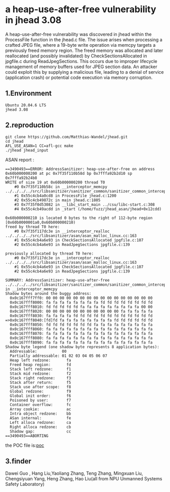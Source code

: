 # a heap-use-after-free vulnerability in jhead 3.08
A heap-use-after-free vulnerability was discovered in jhead within the ProcessFile function in the jhead.c file. The issue arises when processing a crafted JPEG file, where a 19-byte write operation via memcpy targets a previously freed memory region. The freed memory was allocated and later reallocated (and possibly invalidated) by CheckSectionsAllocated in jpgfile.c during ReadJpegSections. This occurs due to improper lifecycle management of memory buffers used for JPEG section data. An attacker could exploit this by supplying a malicious file, leading to a denial of service (application crash) or potential code execution via memory corruption.

## 1.Environment
```
Ubuntu 20.04.6 LTS
jhead 3.08
```
## 2.reproduction
```
git clone https://github.com/Matthias-Wandel/jhead.git                  
cd jhead                                                                     
AFL_USE_ASAN=1 CC=afl-gcc make
./jhead jhead_input                        
```
ASAN report :
```
==3490493==ERROR: AddressSanitizer: heap-use-after-free on address 0x60b000000200 at pc 0x7f35f110b58d bp 0x7fffa92b2d10 sp 0x7fffa92b24b8
WRITE of size 19 at 0x60b000000200 thread T0
    #0 0x7f35f110b58c in __interceptor_memcpy ../../../../src/libsanitizer/sanitizer_common/sanitizer_common_interceptors.inc:790
    #1 0x55c4cb4a0cd8 in ProcessFile jhead.c:1200
    #2 0x55c4cb49872c in main jhead.c:1805
    #3 0x7f35f0d53082 in __libc_start_main ../csu/libc-start.c:308
    #4 0x55c4cb49acdd in _start (/home/fuzz/jhead_asan/jhead+0x12cdd)

0x60b000000210 is located 0 bytes to the right of 112-byte region [0x60b0000001a0,0x60b000000210)
freed by thread T0 here:
    #0 0x7f35f117dc3e in __interceptor_realloc ../../../../src/libsanitizer/asan/asan_malloc_linux.cc:163
    #1 0x55c4cb4a6e93 in CheckSectionsAllocated jpgfile.c:107
    #2 0x55c4cb4a6e93 in ReadJpegSections jpgfile.c:139

previously allocated by thread T0 here:
    #0 0x7f35f117dc3e in __interceptor_realloc ../../../../src/libsanitizer/asan/asan_malloc_linux.cc:163
    #1 0x55c4cb4a6e93 in CheckSectionsAllocated jpgfile.c:107
    #2 0x55c4cb4a6e93 in ReadJpegSections jpgfile.c:139

SUMMARY: AddressSanitizer: heap-use-after-free ../../../../src/libsanitizer/sanitizer_common/sanitizer_common_interceptors.inc:790 in __interceptor_memcpy
Shadow bytes around the buggy address:
  0x0c167fff7ff0: 00 00 00 00 00 00 00 00 00 00 00 00 00 00 00 00
  0x0c167fff8000: fa fa fa fa fa fa fa fa fd fd fd fd fd fd fd fd
  0x0c167fff8010: fd fd fd fd fd fa fa fa fa fa fa fa fa fa 00 00
  0x0c167fff8020: 00 00 00 00 00 00 00 00 00 00 00 fa fa fa fa fa
  0x0c167fff8030: fa fa fa fa fd fd fd fd fd fd fd fd fd fd fd fd
=>0x0c167fff8040:[fd]fd fa fa fa fa fa fa fa fa fd fd fd fd fd fd
  0x0c167fff8050: fd fd fd fd fd fd fd fa fa fa fa fa fa fa fa fa
  0x0c167fff8060: fa fa fa fa fa fa fa fa fa fa fa fa fa fa fa fa
  0x0c167fff8070: fa fa fa fa fa fa fa fa fa fa fa fa fa fa fa fa
  0x0c167fff8080: fa fa fa fa fa fa fa fa fa fa fa fa fa fa fa fa
  0x0c167fff8090: fa fa fa fa fa fa fa fa fa fa fa fa fa fa fa fa
Shadow byte legend (one shadow byte represents 8 application bytes):
  Addressable:           00
  Partially addressable: 01 02 03 04 05 06 07 
  Heap left redzone:       fa
  Freed heap region:       fd
  Stack left redzone:      f1
  Stack mid redzone:       f2
  Stack right redzone:     f3
  Stack after return:      f5
  Stack use after scope:   f8
  Global redzone:          f9
  Global init order:       f6
  Poisoned by user:        f7
  Container overflow:      fc
  Array cookie:            ac
  Intra object redzone:    bb
  ASan internal:           fe
  Left alloca redzone:     ca
  Right alloca redzone:    cb
  Shadow gap:              cc
==3490493==ABORTING

```
the POC file is:[poc](https://github.com/madao123123/crash_report/tree/main/poc/jhead_input)

## 3.finder
Dawei Guo , Hang Liu,Yaoliang Zhang, Teng Zhang, Mingxuan Liu, Chengsiyuan Yang, Heng Zhang, Hao Liu(all from NPU Unmanned Systems Safety Laboratory)




